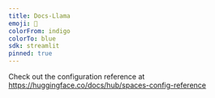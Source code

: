 ```yaml
---
title: Docs-Llama
emoji: 🦙
colorFrom: indigo
colorTo: blue
sdk: streamlit
pinned: true
---
```


Check out the configuration reference at https://huggingface.co/docs/hub/spaces-config-reference